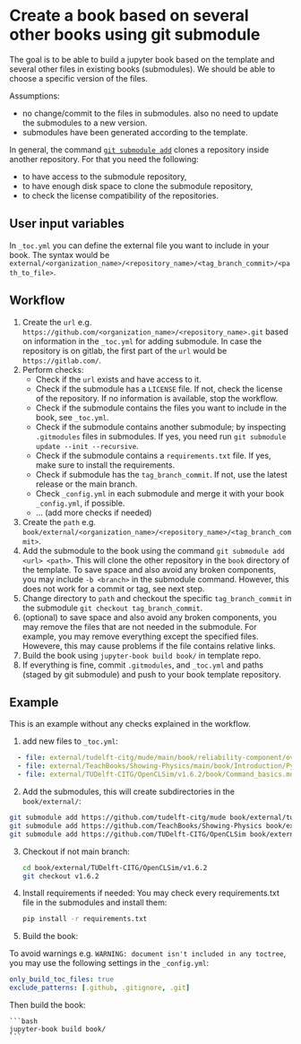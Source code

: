 # Create a book based on several other books using git submodule

The goal is to be able to build a jupyter book based on the template and several
other files in existing books (submodules). We should be able to choose a
specific version of the files.

Assumptions:

- no change/commit to the files in submodules. also no need to update the
  submodules to a new version.
- submodules have been generated according to the template.

In general, the command [`git submodule
add`](https://git-scm.com/docs/gitsubmodules) clones a repository inside another
repository. For that you need the following:

- to have access to the submodule repository,
- to have enough disk space to clone the submodule repository,
- to check the license compatibility of the repositories.

## User input variables

In `_toc.yml` you can define the external file you want to include in your book.
The syntax would be
`external/<organization_name>/<repository_name>/<tag_branch_commit>/<path_to_file>`.

## Workflow

1. Create the `url` e.g.
   `https://github.com/<organization_name>/<repository_name>.git` based on
   information in the `_toc.yml` for adding submodule. In case the repository is
   on gitlab, the first part of the `url` would be `https://gitlab.com/`.
2. Perform checks:
    - Check if the `url` exists and have access to it.
    - Check if the submodule has a `LICENSE` file. If not, check the license of
      the repository. If no information is available, stop the workflow.
    - Check if the submodule contains the files you want to include in the book,
      see `_toc.yml`.
    - Check if the submodule contains another submodule; by inspecting
      `.gitmodules` files in submodules. If yes, you need run `git submodule
      update --init --recursive`.
    - Check if the submodule contains a `requirements.txt` file. If yes, make
      sure to install the requirements.
    - Check if submodule has the `tag_branch_commit`. If not, use the latest
      release or the main branch.
    - Check `_config.yml` in each submodule and merge it with your book
      `_config.yml`, if possible.
    - ... (add more checks if needed)
3. Create the `path` e.g. `book/external/<organization_name>/<repository_name>/<tag_branch_commit>`.
4. Add the submodule to the book using the command `git submodule add <url>
   <path>`. This will clone the other repository in the `book` directory of the
    template. To save space and also avoid any broken components, you may
    include `-b <branch>` in the submodule command. However, this does not work
    for a commit or tag, see next step.
5. Change directory to `path` and checkout the specific `tag_branch_commit` in
   the submodule `git checkout tag_branch_commit`.
6. (optional) to save space and also avoid any broken components, you may remove
   the files that are not needed in the submodule. For example, you may remove
   everything except the specified files. Howevere, this may cause problems if
   the file contains relative links.
7. Build the book using `jupyter-book build book/` in template repo.
8. If everything is fine, commit `.gitmodules`, and `_toc.yml` and paths (staged
   by git submodule) and push to your book template repository.

## Example

This is an example without any checks explained in the workflow.

1. add new files to `_toc.yml`:

  ```yaml
    - file: external/tudelft-citg/mude/main/book/reliability-component/overview.md
    - file: external/TeachBooks/Showing-Physics/main/book/Introduction/Python summary
    - file: external/TUDelft-CITG/OpenCLSim/v1.6.2/book/Command_basics.md
  ```

2. Add the submodules, this will create subdirectories in the `book/external/`:

  ```bash
  git submodule add https://github.com/tudelft-citg/mude book/external/tudelft-citg/mude/main
  git submodule add https://github.com/TeachBooks/Showing-Physics book/external/TeachBooks/Showing-Physics/main
  git submodule add https://github.com/TUDelft-CITG/OpenCLSim book/external/TUDelft-CITG/OpenCLSim/v1.6.2
  ```

3. Checkout if not main branch:

    ```bash
    cd book/external/TUDelft-CITG/OpenCLSim/v1.6.2
    git checkout v1.6.2
    ```

4. Install requirements if needed:
    You may check every requirements.txt file in the submodules and install them:

    ```bash
    pip install -r requirements.txt
    ```

5. Build the book:

To avoid warnings e.g. `WARNING: document isn't included in any toctree`, you
may use the following settings in the `_config.yml`:

  ```yaml
  only_build_toc_files: true
  exclude_patterns: [.github, .gitignore, .git]
  ```

Then build the book:

    ```bash
    jupyter-book build book/
    ```
